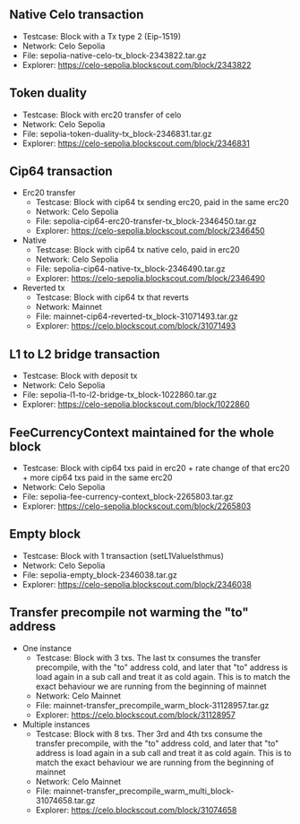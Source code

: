 ## Native Celo transaction  
* Testcase: Block with a Tx type 2 (Eip-1519)  
* Network: Celo Sepolia  
* File: sepolia-native-celo-tx_block-2343822.tar.gz  
* Explorer: https://celo-sepolia.blockscout.com/block/2343822

## Token duality
* Testcase: Block with erc20 transfer of celo
* Network: Celo Sepolia
* File: sepolia-token-duality-tx_block-2346831.tar.gz  
* Explorer: https://celo-sepolia.blockscout.com/block/2346831

## Cip64 transaction
- Erc20 transfer
  * Testcase: Block with cip64 tx sending erc20, paid in the same erc20
  * Network: Celo Sepolia
  * File: sepolia-cip64-erc20-transfer-tx_block-2346450.tar.gz
  * Explorer: https://celo-sepolia.blockscout.com/block/2346450
- Native
  * Testcase: Block with cip64 tx native celo, paid in erc20
  * Network: Celo Sepolia
  * File: sepolia-cip64-native-tx_block-2346490.tar.gz
  * Explorer: https://celo-sepolia.blockscout.com/block/2346490
- Reverted tx
  * Testcase: Block with cip64 tx that reverts
  * Network: Mainnet
  * File: mainnet-cip64-reverted-tx_block-31071493.tar.gz
  * Explorer: https://celo.blockscout.com/block/31071493

## L1 to L2 bridge transaction
* Testcase: Block with deposit tx
* Network: Celo Sepolia
* File: sepolia-l1-to-l2-bridge-tx_block-1022860.tar.gz
* Explorer: https://celo-sepolia.blockscout.com/block/1022860

## FeeCurrencyContext maintained for the whole block
* Testcase: Block with cip64 txs paid in erc20 + rate change of that erc20 + more cip64 txs paid in the same erc20
* Network: Celo Sepolia
* File: sepolia-fee-currency-context_block-2265803.tar.gz
* Explorer: https://celo-sepolia.blockscout.com/block/2265803

## Empty block
* Testcase: Block with 1 transaction (setL1ValueIsthmus)
* Network: Celo Sepolia
* File: sepolia-empty_block-2346038.tar.gz
* Explorer: https://celo-sepolia.blockscout.com/block/2346038

## Transfer precompile not warming the "to" address
- One instance
  * Testcase: Block with 3 txs. The last tx consumes the transfer precompile, with the "to" address cold, and later that "to" address is load again in a sub call and treat it as cold again. This is to match the exact behaviour we are running from the beginning of mainnet
  * Network: Celo Mainnet
  * File: mainnet-transfer_precompile_warm_block-31128957.tar.gz
  * Explorer: https://celo.blockscout.com/block/31128957
- Multiple instances
  * Testcase: Block with 8 txs. Ther 3rd and 4th txs consume the transfer precompile, with the "to" address cold, and later that "to" address is load again in a sub call and treat it as cold again. This is to match the exact behaviour we are running from the beginning of mainnet
  * Network: Celo Mainnet
  * File: mainnet-transfer_precompile_warm_multi_block-31074658.tar.gz
  * Explorer: https://celo.blockscout.com/block/31074658
